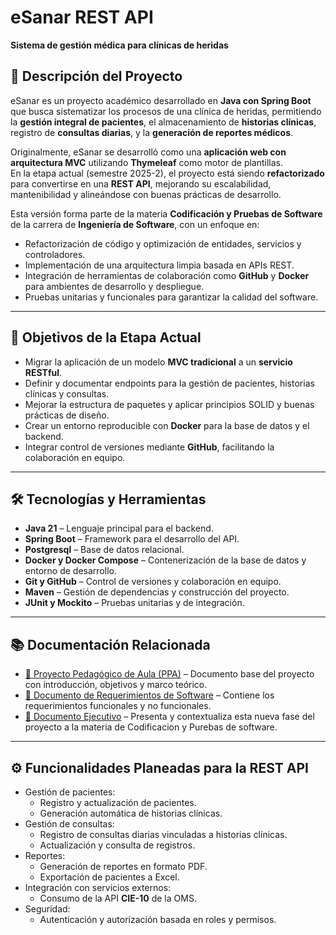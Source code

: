 # eSanar REST API
**Sistema de gestión médica para clínicas de heridas**

## 📖 Descripción del Proyecto
eSanar es un proyecto académico desarrollado en **Java con Spring Boot** que busca sistematizar los procesos de una clínica de heridas, permitiendo la **gestión integral de pacientes**, el almacenamiento de **historias clínicas**, registro de **consultas diarias**, y la **generación de reportes médicos**.

Originalmente, eSanar se desarrolló como una **aplicación web con arquitectura MVC** utilizando **Thymeleaf** como motor de plantillas.  
En la etapa actual (semestre 2025-2), el proyecto está siendo **refactorizado** para convertirse en una **REST API**, mejorando su escalabilidad, mantenibilidad y alineándose con buenas prácticas de desarrollo.

Esta versión forma parte de la materia **Codificación y Pruebas de Software** de la carrera de **Ingeniería de Software**, con un enfoque en:
- Refactorización de código y optimización de entidades, servicios y controladores.
- Implementación de una arquitectura limpia basada en APIs REST.
- Integración de herramientas de colaboración como **GitHub** y **Docker** para ambientes de desarrollo y despliegue.
- Pruebas unitarias y funcionales para garantizar la calidad del software.

---

## 🎯 Objetivos de la Etapa Actual
- Migrar la aplicación de un modelo **MVC tradicional** a un **servicio RESTful**.
- Definir y documentar endpoints para la gestión de pacientes, historias clínicas y consultas.
- Mejorar la estructura de paquetes y aplicar principios SOLID y buenas prácticas de diseño.
- Crear un entorno reproducible con **Docker** para la base de datos y el backend.
- Integrar control de versiones mediante **GitHub**, facilitando la colaboración en equipo.

---

## 🛠️ Tecnologías y Herramientas
- **Java 21** – Lenguaje principal para el backend.
- **Spring Boot** – Framework para el desarrollo del API.
- **Postgresql** – Base de datos relacional.
- **Docker y Docker Compose** – Contenerización de la base de datos y entorno de desarrollo.
- **Git y GitHub** – Control de versiones y colaboración en equipo.
- **Maven** – Gestión de dependencias y construcción del proyecto.
- **JUnit y Mockito** – Pruebas unitarias y de integración.

---

## 📚 Documentación Relacionada
- [📄 Proyecto Pedagógico de Aula (PPA)](https://1drv.ms/w/c/5be010ee67a3ad31/EekLPyiJbGhOsDlz2dB8dosB2LUFnpJCnMpfGo0bDKq2Cg?e=21oOci) – Documento base del proyecto con introducción, objetivos y marco teórico.
- [📑 Documento de Requerimientos de Software](https://1drv.ms/w/c/5be010ee67a3ad31/EaBrYaO4Ys1OgGJVHuI-mMYBz9EpVzdAwGs9Sevy_liDyQ?e=z28KRP) – Contiene los requerimientos funcionales y no funcionales.
- [📑 Documento Ejecutivo](https://drive.google.com/file/d/1zJwgxlXrEZ5DHEV-tyYnmA0Qu-1cM55R/view?usp=sharing) – Presenta y contextualiza esta nueva fase del proyecto a la materia de Codificacion y Purebas de software.

---

## ⚙️ Funcionalidades Planeadas para la REST API
- Gestión de pacientes:
    - Registro y actualización de pacientes.
    - Generación automática de historias clínicas.
- Gestión de consultas:
    - Registro de consultas diarias vinculadas a historias clínicas.
    - Actualización y consulta de registros.
- Reportes:
    - Generación de reportes en formato PDF.
    - Exportación de pacientes a Excel.
- Integración con servicios externos:
    - Consumo de la API **CIE-10** de la OMS.
- Seguridad:
    - Autenticación y autorización basada en roles y permisos.


